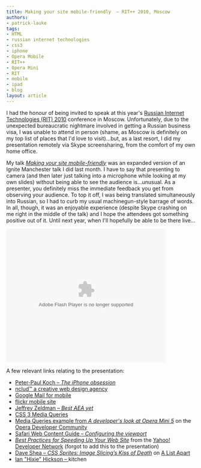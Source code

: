 ```yaml
---
title: Making your site mobile-friendly  – RIT++ 2010, Moscow
authors:
- patrick-lauke
tags:
- HTML
- russian internet technologies
- css3
- iphone
- Opera Mobile
- RIT++
- Opera Mini
- RIT
- mobile
- ipad
- blog
layout: article
---
```

<p>I had the honour of being invited to speak at this year&#39;s <a href="http://ritconf.ru/">Russian Internet Technologies (RIT) 2010</a> conference in Moscow. Unfortunately, due to the unexpected bureaucratic nightmare involved in getting a Russian business visa, I was unable to attend in person (shame, as Moscow is definitely on my top list of places that I&#39;d love to visit)...but, as a last resort, I did my presentation remotely via Skype screensharing, from the comfort of my own home office.</p>
<p>My talk <a href="http://www.slideshare.net/redux/making-your-site-mobilefriendly-rit"><cite>Making your site mobile-friendly</cite></a> was an expanded version of an Ignite Manchester talk I did last month. I have to say that presenting to camera (and then later just talking into a microphone while looking at my own slides) without being able to see the audience is...unusual. As a presenter, you definitely miss the immediate feedback you get from observing your audience. To top it off, I was being translated simultaneously into Russian, so I had to curb my usual machinegun-style barrage of words. In all, though, it was an enjoyable experience (despite Skype crashing on me right in the middle of the talk) and I hope the attendees got something positive out of it. Until next year, when I&#39;ll hopefully be able to be there live...</p>

<div style="width:425px" id="__ss_3702663"><object width="425" height="355"><param name="movie" value="http://static.slidesharecdn.com/swf/ssplayer2.swf?doc=rit12-04-2010-100412171141-phpapp01&amp;stripped_title=making-your-site-mobilefriendly-rit" /><param name="allowFullScreen" value="true" /><param name="allowScriptAccess" value="never" /><embed src="http://static.slidesharecdn.com/swf/ssplayer2.swf?doc=rit12-04-2010-100412171141-phpapp01&amp;stripped_title=making-your-site-mobilefriendly-rit" type="application/x-shockwave-flash" allowfullscreen="true" width="425" height="355" allowscriptaccess="never" /></object></div>

<p>A few relevant links relating to the presentation:</p>
<ul>
<li><a href="http://www.quirksmode.org/blog/archives/2010/02/the_iphone_obse.html">Peter-Paul Koch – <cite>The iPhone obsession</cite></a></li>
<li><a href="http://nclud.com">nclud™ a creative web design agency</a></li>
<li><a href="http://www.google.co.uk/mobile/mail/">Google Mail for mobile</a></li>
<li><a href="http://m.flickr.com">flickr mobile site</a></li>
<li><a href="http://www.zeldman.com/2010/04/08/best-aea-yet/">Jeffrey Zeldman – <cite>Best <abbr title="An Event Apart">AEA</abbr> yet</cite></a></li>
<li><a href="http://www.w3.org/TR/css3-mediaqueries/">CSS 3 Media Queries</a></li>
<li><a href="http://dev.opera.com/articles/view/opera-mini-5-developers/">Media Queries example from <cite>A developer&#39;s look at Opera Mini 5</cite></a> on the <a href="http://dev.opera.com">Opera Developer Community</a></li>
<li><a href="http://developer.apple.com/safari/library/documentation/AppleApplications/Reference/SafariWebContent/UsingtheViewport/UsingtheViewport.html">Safari Web Content Guide – <cite>Configuring the viewport</cite></a></li>
<li><a href="http://developer.yahoo.com/performance/rules.html"><cite>Best Practices for Speeding Up Your Web Site</cite></a> from the <a href="http://developer.yahoo.com">Yahoo! Developer Network</a> (forgot to add this to the presentation)</li>
<li><a href="http://www.alistapart.com/articles/sprites">Dave Shea – <cite>CSS Sprites: Image Slicing’s Kiss of Death</cite></a> on <a href="http://www.alistapart.com">A List Apart</a></li>
<li><a href="http://software.hixie.ch/utilities/cgi/data/data">Ian &quot;Hixie&quot; Hickson – <cite><a href="" target="_blank"></a> kitchen</cite></a></li>
</ul>
